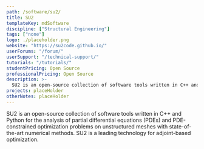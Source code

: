```yaml
---
path: /software/su2/
title: SU2
templateKey: mdSoftware
discipline: ["Structural Engineering"]
tags: ["none"]
logo: ./placeholder.png
website: "https://su2code.github.io/"
userForums: "/forum/"
userSupport: "/technical-support/"
tutorials: "/tutorials/"
studentPricing: Open Source
professionalPricing: Open Source
description: >-
  SU2 is an open-source collection of software tools written in C++ and Python for the analysis of partial differential equations (PDEs) and PDE-constrained optimization problems on unstructured meshes with state-of-the-art numerical methods. SU2 is a leading technology for adjoint-based optimization.
projects: placeHolder
otherNotes: placeHolder
---
```


SU2 is an open-source collection of software tools written in C++ and Python for the analysis of partial differential equations (PDEs) and PDE-constrained optimization problems on unstructured meshes with state-of-the-art numerical methods. SU2 is a leading technology for adjoint-based optimization.
